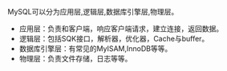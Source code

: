 MySQL可以分为应用层,逻辑层,数据库引擎层,物理层。
* 应用层：负责和客户端，响应客户端请求，建立连接，返回数据。
* 逻辑层：包括SQK接口，解析器，优化器，Cache与buffer。
* 数据库引擎层：有常见的MyISAM,InnoDB等等。
* 物理层：负责文件存储，日志等等。
